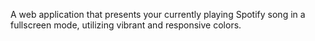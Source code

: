 A web application that presents your currently playing Spotify song in a fullscreen mode, utilizing vibrant and responsive colors.

